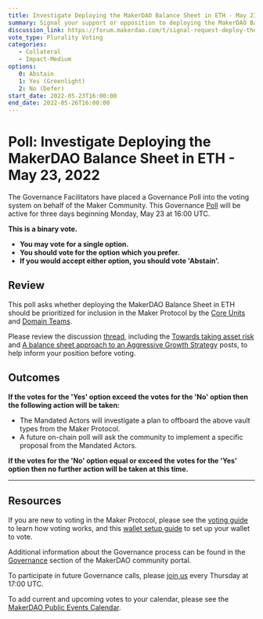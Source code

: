 ```yaml
---
title: Investigate Deploying the MakerDAO Balance Sheet in ETH - May 23, 2022
summary: Signal your support or opposition to deploying the MakerDAO Balance Sheet in ETH.
discussion_link: https://forum.makerdao.com/t/signal-request-deploy-the-balance-sheet-in-eth/14834
vote_type: Plurality Voting
categories:
   - Collateral
   - Impact-Medium
options:
   0: Abstain
   1: Yes (Greenlight)
   2: No (Defer)
start_date: 2022-05-23T16:00:00
end_date: 2022-05-26T16:00:00
---
```

# Poll: Investigate Deploying the MakerDAO Balance Sheet in ETH - May 23, 2022

The Governance Facilitators have placed a Governance Poll into the voting system on behalf of the Maker Community. This Governance [Poll](https://community-development.makerdao.com/en/learn/governance/on-chain-gov) will be active for three days beginning Monday, May 23 at 16:00 UTC.

**This is a binary vote.** 
- **You may vote for a single option.** 
- **You should vote for the option which you prefer.**
- **If you would accept either option, you should vote 'Abstain'.**

## Review

This poll asks whether deploying the MakerDAO Balance Sheet in ETH should be prioritized for inclusion in the Maker Protocol by the [Core Units](https://mips.makerdao.com/mips/details/MIP38#mip38c2-core-unit-state) and [Domain Teams](https://mips.makerdao.com/mips/details/MIP7#mip7c2-the-current-domain-roles-list). 


Please review the discussion [thread](https://forum.makerdao.com/t/signal-request-deploy-the-balance-sheet-in-eth/14834), including the [Towards taking asset risk](https://forum.makerdao.com/t/towards-taking-asset-risks-a-primer/14265) and [A balance sheet approach to an Aggressive Growth Strategy](https://forum.makerdao.com/t/a-balance-sheet-approach-to-executing-an-aggressive-growth-strategy-the-road-to-300m-revenues/14818) posts, to help inform your position before voting.

## Outcomes

**If the votes for the 'Yes' option exceed the votes for the 'No' option then the following action will be taken:**
* The Mandated Actors will investigate a plan to offboard the above vault types from the Maker Protocol. 
* A future on-chain poll will ask the community to implement a specific proposal from the Mandated Actors.

**If the votes for the 'No' option equal or exceed the votes for the 'Yes' option then no further action will be taken at this time.**

---

## Resources

If you are new to voting in the Maker Protocol, please see the [voting guide](https://community-development.makerdao.com/en/learn/governance/how-voting-works/) to learn how voting works, and this [wallet setup guide](https://community-development.makerdao.com/en/learn/governance/voting-setup/) to set up your wallet to vote.

Additional information about the Governance process can be found in the [Governance](https://community-development.makerdao.com/en/learn/governance) section of the MakerDAO community portal.

To participate in future Governance calls, please [join us](https://github.com/makerdao/community/tree/master/governance/governance-and-risk-meetings) every Thursday at 17:00 UTC.

To add current and upcoming votes to your calendar, please see the [MakerDAO Public Events Calendar](https://calendar.google.com/calendar/embed?src=makerdao.com_3efhm2ghipksegl009ktniomdk%40group.calendar.google.com&ctz=UTC&mode=week&showCalendars=0&showPrint=0).